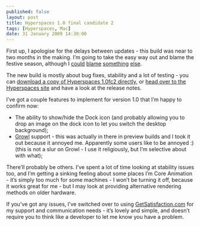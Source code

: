 ```yaml
---
published: false
layout: post
title: Hyperspaces 1.0 final candidate 2
tags: [Hyperspaces, Mac]
date: 31 January 2009 14:30:00
---
```


First up, I apologise for the delays between updates - this build was near to two months in the making. I’m going to take the easy way out and blame the festive season, although I [could][2] [blame][3] [something][4] [else][5].

The new build is mostly about bug fixes, stability and a lot of testing - you can [download a copy of Hyperspaces 1.0fc2 directly][6], or [head over to the Hyperspaces site][7] and have a look at the release notes.

I’ve got a couple features to implement for version 1.0 that I’m happy to confirm now:

*   The ability to show/hide the Dock icon (and probably allowing you to drop an image on the dock icon to let you switch the desktop background);
*   [Growl][8] support - this was actually in there in preview builds and I took it out because it annoyed me. Apparently some users like to be annoyed :) (this is not a slur on Growl - I use it religiously, but I’m selective about with what);

There’ll probably be others. I’ve spent a lot of time looking at stability issues too, and I’m getting a sinking feeling about some places I’m Core Animation - it’s simply too much for some machines - I won’t be turning it off, because it works great for me - but I may look at providing alternative rendering methods on older hardware.

If you’ve got any issues, I’ve switched over to using [GetSatisfaction.com][9] for my support and communication needs - it’s lovely and simple, and doesn’t require you to think like a developer to let me know you have a problem.

 [2]: http://www.flickr.com/photos/tonyarnold/3234903083/
 [3]: http://www.flickr.com/photos/tonyarnold/3234903079/
 [4]: http://www.flickr.com/photos/tonyarnold/3235226055/
 [5]: http://www.flickr.com/photos/tonyarnold/3235227167/
 [6]: http://hyperspacesapp.com/files/Hyperspaces_576.zip
 [7]: http://hyperspacesapp.com/
 [8]: http://growl.info/
 [9]: http://getsatisfaction.com/thecocoabots/products/thecocoabots_hyperspaces